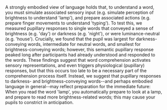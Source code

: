 A strongly embodied view of language holds that, to understand a word, you must simulate associated sensory input (e.g. simulate perception of brightness to understand 'lamp'), and prepare associated actions (e.g. prepare finger movements to understand 'typing'). To test this, we measured pupillary responses to single words that conveyed a sense of brightness (e.g. 'day') or darkness (e.g. 'night'), or were luminance-neutral (e.g. 'house'). Crucially, we found that the pupil was largest for darkness-conveying words, intermediate for neutral words, and smallest for brightness-conveying words; however, this semantic pupillary response peaked long after participants had already understood and responded to the words. These findings suggest that word comprehension activates sensory representations, and even triggers physiological (pupillary) responses, but that this occurs too late to be a necessary part of the comprehension process itself. Instead, we suggest that pupillary responses to darkness- and brightness-conveying words--and perhaps embodied language in general--may reflect preparation for the immediate future: When you read the word 'lamp', you automatically prepare to look at a lamp, and prepare to read more brightness-related words; this may cause your pupils to constrict in anticipation.
